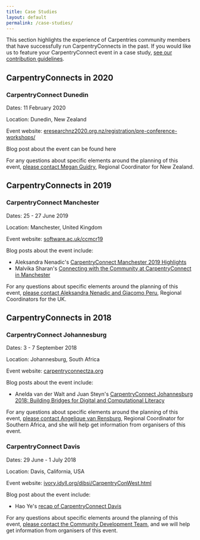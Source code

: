 ```yaml
---
title: Case Studies
layout: default
permalink: /case-studies/
---
```


<section class="intro">
	<p>
	This section highlights the experience of Carpentries community members that have successfully run CarpentryConnects in the past. If you would like us to feature your CarpentryConnect event in a case study, <a href ="/contributing/">see our contribution guidelines</a>.
	</p>
</section>

<style type="text/css">
figure img { border: 1px solid #999999;}
figure figcaption { font-style: italic; font-size: 0.85em; text-align: center;}
</style>

## CarpentryConnects in 2020

### CarpentryConnect Dunedin

Dates: 11 February 2020

Location: Dunedin, New Zealand

Event website: [eresearchnz2020.org.nz/registration/pre-conference-workshops/](https://www.eresearchnz2020.org.nz/registration/pre-conference-workshops/)

Blog post about the event can be found here

For any questions about specific elements around the planning of this event, [please contact Megan Guidry](maito:admin-nz@carpentries.org), Regional Coordinator for New Zealand.

## CarpentryConnects in 2019

### CarpentryConnect Manchester

Dates: 25 - 27 June 2019

Location: Manchester, United Kingdom

Event website: [software.ac.uk/ccmcr19](https://software.ac.uk/ccmcr19)

Blog posts about the event include:

- Aleksandra Nenadic's [CarpentryConnect Manchester 2019 Highlights](https://carpentries.org/blog/2019/07/ccmcr2019-highlights/)
- Malvika Sharan's [Connecting with the Community at CarpentryConnect in Manchester](https://carpentries.org/blog/2019/09/carpentryconnect-manchester/)


For any questions about specific elements around the planning of this event, [please contact Aleksandra Nenadic and Giacomo Peru](mailto:admin-uk@carpentries.org), Regional Coordinators for the UK.

## CarpentryConnects in 2018

### CarpentryConnect Johannesburg

Dates: 3 - 7 September 2018

Location: Johannesburg, South Africa

Event website: [carpentryconnectza.org](https://carpentryconnectza.org)

Blog posts about the event include:

- Anelda van der Walt and Juan Steyn's [CarpentryConnect Johannesburg 2018: Building Bridges for Digital and Computational Literacy](https://carpentries.org/blog/2019/01/carpentryconnect-jhb2018/)

For any questions about specific elements around the planning of this event, [please contact Angelique van Rensburg](mailto:admin-afr@carpentries.org), Regional Coordinator for Southern Africa, and she will help get information from organisers of this event.


### CarpentryConnect Davis

Dates: 29 June - 1 July 2018

Location: Davis, California, USA

Event website: [ivory.idyll.org/dibsi/CarpentryConWest.html](http://ivory.idyll.org/dibsi/CarpentryConWest.html)

Blog post about the event include:

- Hao Ye's [recap of CarpentryConnect Davis](https://www.uf-carpentries.org/posts/2018-07-03-carpentryconnectdavis/)

For any questions about specific elements around the planning of this event, [please contact the Community Development Team](mailto:community@carpentries.org), and we will help get information from organisers of this event.






